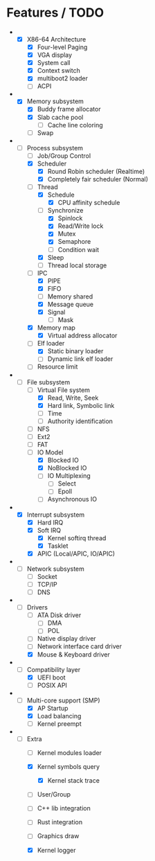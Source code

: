 Features / TODO
====

* - [x] X86-64 Architecture
    - [x] Four-level Paging
    - [x] VGA display
    - [x] System call
    - [x] Context switch
    - [x] multiboot2 loader
    - [ ] ACPI
* - [x] Memory subsystem
    - [x] Buddy frame allocator
    - [x] Slab cache pool
        - [ ] Cache line coloring
    - [ ] Swap
* - [ ] Process subsystem
    - [ ] Job/Group Control
    - [x] Scheduler
        - [x] Round Robin scheduler (Realtime)
        - [x] Completely fair scheduler (Normal)
    - [ ] Thread
        - [x] Schedule
            - [x] CPU affinity schedule
        - [ ] Synchronize
            - [x] Spinlock
            - [x] Read/Write lock
            - [x] Mutex
            - [x] Semaphore
            - [ ] Condition wait
        - [x] Sleep
        - [ ] Thread local storage
    - [ ] IPC
        - [x] PIPE
        - [x] FIFO
        - [ ] Memory shared
        - [x] Message queue
        - [x] Signal
            - [ ] Mask
    - [x] Memory map
        - [x] Virtual address allocator
    - [ ] Elf loader
        - [X] Static binary loader
        - [ ] Dynamic link elf loader
    - [ ] Resource limit
* - [ ] File subsystem
    - [ ] Virtual File system
        - [x] Read, Write, Seek
        - [x] Hard link, Symbolic link
        - [ ] Time
        - [ ] Authority identification
    - [ ] NFS
    - [ ] Ext2
    - [ ] FAT
    - [ ] IO Model
        - [x] Blocked IO
        - [x] NoBlocked IO
        - [ ] IO Multiplexing
            - [ ] Select
            - [ ] Epoll
        - [ ] Asynchronous IO
* - [x] Interrupt subsystem
    - [x] Hard IRQ
    - [x] Soft IRQ
        - [x] Kernel softirq thread
        - [x] Tasklet
    - [x] APIC (Local/APIC, IO/APIC)
* - [ ] Network subsystem
    - [ ] Socket 
    - [ ] TCP/IP 
    - [ ] DNS
* - [ ] Drivers
    - [ ] ATA Disk driver
        - [ ] DMA
        - [ ] POL
    - [ ] Native display driver
    - [ ] Network interface card driver
    - [X] Mouse & Keyboard driver
* - [ ] Compatibility layer
    - [x] UEFI boot
    - [ ] POSIX API
* - [ ] Multi-core support (SMP)
    - [x] AP Startup
    - [x] Load balancing
    - [ ] Kernel preempt
* - [ ] Extra
    - [ ] Kernel modules loader
    - [x] Kernel symbols query
        - [x] Kernel stack trace
    - [ ] User/Group
    - [ ] C++ lib integration  
    - [ ] Rust integration  
    - [ ] Graphics draw
    - [x] Kernel logger


